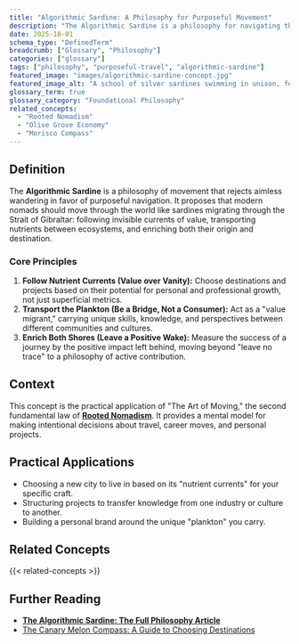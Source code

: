 ```yaml
---
title: "Algorithmic Sardine: A Philosophy for Purposeful Movement"
description: "The Algorithmic Sardine is a philosophy for navigating the world with intention, inspired by the migratory patterns of sardines between the Atlantic and Mediterranean."
date: 2025-10-01
schema_type: "DefinedTerm"
breadcrumb: ["Glossary", "Philosophy"]
categories: ["glossary"]
tags: ["philosophy", "purposeful-travel", "algorithmic-sardine"]
featured_image: "images/algorithmic-sardine-concept.jpg"
featured_image_alt: "A school of silver sardines swimming in unison, forming a powerful arrow shape, symbolizing the Algorithmic Sardine philosophy of purposeful movement."
glossary_term: true
glossary_category: "Foundational Philosophy"
related_concepts: 
  - "Rooted Nomadism"
  - "Olive Grove Economy"
  - "Morisco Compass"
---
```


## Definition

The **Algorithmic Sardine** is a philosophy of movement that rejects aimless wandering in favor of purposeful navigation. It proposes that modern nomads should move through the world like sardines migrating through the Strait of Gibraltar: following invisible currents of value, transporting nutrients between ecosystems, and enriching both their origin and destination.

### Core Principles

1.  **Follow Nutrient Currents (Value over Vanity):** Choose destinations and projects based on their potential for personal and professional growth, not just superficial metrics.
2.  **Transport the Plankton (Be a Bridge, Not a Consumer):** Act as a "value migrant," carrying unique skills, knowledge, and perspectives between different communities and cultures.
3.  **Enrich Both Shores (Leave a Positive Wake):** Measure the success of a journey by the positive impact left behind, moving beyond "leave no trace" to a philosophy of active contribution.

## Context

This concept is the practical application of "The Art of Moving," the second fundamental law of **[Rooted Nomadism](/glossary/rooted-nomadism/)**. It provides a mental model for making intentional decisions about travel, career moves, and personal projects.

## Practical Applications
- Choosing a new city to live in based on its "nutrient currents" for your specific craft.
- Structuring projects to transfer knowledge from one industry or culture to another.
- Building a personal brand around the unique "plankton" you carry.

## Related Concepts

{{< related-concepts >}}

## Further Reading

- **[The Algorithmic Sardine: The Full Philosophy Article](/stories-wisdom/algorithmic-sardine-philosophy/)**
- [The Canary Melon Compass: A Guide to Choosing Destinations](/place-belonging/canary-melon-compass/)
